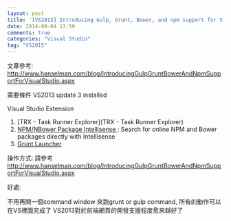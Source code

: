 ```yaml
---
layout: post
title: '[VS2013] Introducing Gulp, Grunt, Bower, and npm support for Visual Studio [REF]'
date: 2014-09-04 13:59
comments: true
categories: "Visual Studio"
tag: "VS2015"
---
```

文章參考: http://www.hanselman.com/blog/IntroducingGulpGruntBowerAndNpmSupportForVisualStudio.aspx

需要條件
VS2013 update 3 installed

Visual Studio Extension
1. [TRX - Task Runner Explorer](TRX - Task Runner Explorer)
2. [NPM/NBower Package Intellisense ](http://visualstudiogallery.msdn.microsoft.com/65748cdb-4087-497e-a394-2e3449c8e61e) :  Search for online NPM and Bower packages directly with Intellisense
3. [Grunt Launcher](http://visualstudiogallery.msdn.microsoft.com/dcbc5325-79ef-4b72-960e-0a51ee33a0ff)

操作方式:
請參考 http://www.hanselman.com/blog/IntroducingGulpGruntBowerAndNpmSupportForVisualStudio.aspx

好處:

不用再開一個command window 來跑grunt or gulp command, 所有的動作可以在VS裡面完成了
VS2013對於前端網頁的開發支援程度愈來越好了

